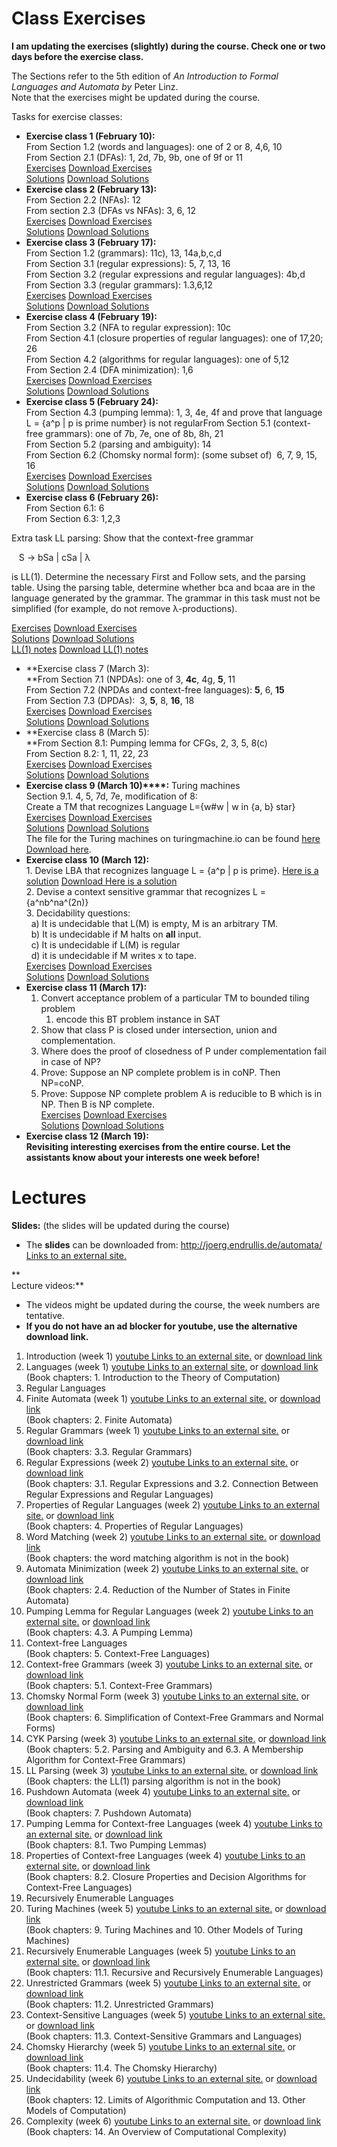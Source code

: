 # Class Exercises
**I am updating the exercises (slightly) during the course. Check one or two days before the exercise class.**

The Sections refer to the 5th edition of *An Introduction to Formal Languages and Automata by* Peter Linz.  
Note that the exercises might be updated during the course.  

  
Tasks for exercise classes:

- **Exercise class 1 (February 10):**  
From Section 1.2 (words and languages): one of 2 or 8, 4,6, 10  
From Section 2.1 (DFAs): 1, 2d, 7b, 9b, one of 9f or 11  
[Exercises](https://canvas.vu.nl/courses/81124/files/8650218?wrap=1) [Download Exercises](https://canvas.vu.nl/courses/81124/files/8650218/download?download_frd=1)  
[Solutions](https://canvas.vu.nl/courses/81124/files/8650254?wrap=1) [Download Solutions](https://canvas.vu.nl/courses/81124/files/8650254/download?download_frd=1)
- **Exercise class 2 (February 13):**  
From Section 2.2 (NFAs): 12  
From section 2.3 (DFAs vs NFAs): 3, 6, 12  
[Exercises](https://canvas.vu.nl/courses/81124/files/8650255?wrap=1) [Download Exercises](https://canvas.vu.nl/courses/81124/files/8650255/download?download_frd=1)  
[Solutions](https://canvas.vu.nl/courses/81124/files/8650263?wrap=1) [Download Solutions](https://canvas.vu.nl/courses/81124/files/8650263/download?download_frd=1)
- **Exercise class 3 (February 17):**  
From Section 1.2 (grammars): 11c), 13, 14a,b,c,d  
From Section 3.1 (regular expressions): 5, 7, 13, 16  
From Section 3.2 (regular expressions and regular languages): 4b,d  
From Section 3.3 (regular grammars): 1.3,6,12  
[Exercises](https://canvas.vu.nl/courses/81124/files/8650256?wrap=1) [Download Exercises](https://canvas.vu.nl/courses/81124/files/8650256/download?download_frd=1)  
[Solutions](https://canvas.vu.nl/courses/81124/files/8650230?wrap=1) [Download Solutions](https://canvas.vu.nl/courses/81124/files/8650230/download?download_frd=1)
- **Exercise class 4 (February 19):**  
From Section 3.2 (NFA to regular expression): 10c  
From Section 4.1 (closure properties of regular languages): one of 17,20; 26  
From Section 4.2 (algorithms for regular languages): one of 5,12  
From Section 2.4 (DFA minimization): 1,6  
[Exercises](https://canvas.vu.nl/courses/81124/files/8650265?wrap=1) [Download Exercises](https://canvas.vu.nl/courses/81124/files/8650265/download?download_frd=1)  
[Solutions](https://canvas.vu.nl/courses/81124/files/8650216?wrap=1) [Download Solutions](https://canvas.vu.nl/courses/81124/files/8650216/download?download_frd=1)
- **Exercise class 5 (February 24):**  
From Section 4.3 (pumping lemma): 1, 3, 4e, 4f and prove that language L = {a^p | p is prime number} is not regularFrom Section 5.1 (context-free grammars): one of 7b, 7e, one of 8b, 8h, 21  
From Section 5.2 (parsing and ambiguity): 14  
From Section 6.2 (Chomsky normal form): (some subset of)  6, 7, 9, 15, 16   
[Exercises](https://canvas.vu.nl/courses/81124/files/8650261?wrap=1) [Download Exercises](https://canvas.vu.nl/courses/81124/files/8650261/download?download_frd=1)  
[Solutions](https://canvas.vu.nl/courses/81124/files/8650250?wrap=1) [Download Solutions](https://canvas.vu.nl/courses/81124/files/8650250/download?download_frd=1)
- **Exercise class 6 (February 26):**  
From Section 6.1: 6  
From Section 6.3: 1,2,3

Extra task LL parsing: Show that the context-free grammar

   S → bSa | cSa | λ

is LL(1). Determine the necessary First and Follow sets, and the parsing table. Using the parsing table, determine whether bca and bcaa are in the language generated by the grammar. The grammar in this task must not be simplified (for example, do not remove λ-productions).

[Exercises](https://canvas.vu.nl/courses/81124/files/8650251?wrap=1) [Download Exercises](https://canvas.vu.nl/courses/81124/files/8650251/download?download_frd=1)  
[Solutions](https://canvas.vu.nl/courses/81124/files/8650219?wrap=1) [Download Solutions](https://canvas.vu.nl/courses/81124/files/8650219/download?download_frd=1)  
[LL(1) notes](https://canvas.vu.nl/courses/81124/files/8650241?wrap=1) [Download LL(1) notes](https://canvas.vu.nl/courses/81124/files/8650241/download?download_frd=1)
- **Exercise class 7 (March 3):  
**From Section 7.1 (NPDAs): one of 3, **4c**, 4g, **5**, 11  
From Section 7.2 (NPDAs and context-free languages): **5**, 6, **15**  
From Section 7.3 (DPDAs):  3, **5**, 8, **16**, 18  
[Exercises](https://canvas.vu.nl/courses/81124/files/8650257?wrap=1) [Download Exercises](https://canvas.vu.nl/courses/81124/files/8650257/download?download_frd=1)  
[Solutions](https://canvas.vu.nl/courses/81124/files/8650252?wrap=1 "Automata_Exercise_Class_7.pdf") [Download Solutions](https://canvas.vu.nl/courses/81124/files/8650252/download?download_frd=1)
- **Exercise class 8 (March 5):  
**From Section 8.1: Pumping lemma for CFGs, 2, 3, 5, 8(c)  
From Section 8.2: 1, 11, 22, 23  
[Exercises](https://canvas.vu.nl/courses/81124/files/8650220?wrap=1) [Download Exercises](https://canvas.vu.nl/courses/81124/files/8650220/download?download_frd=1)  
[Solutions](https://canvas.vu.nl/courses/81124/files/8650253?wrap=1 "Automata_Exercise_Class_8.pdf") [Download Solutions](https://canvas.vu.nl/courses/81124/files/8650253/download?download_frd=1)
- **Exercise class 9 (March 10)****:** Turing machines  
Section 9.1. 4, 5, 7d, 7e, modification of 8:  
Create a TM that recognizes Language L={w#w | w in {a, b} star}  
[Exercises](https://canvas.vu.nl/courses/81124/files/8650262?wrap=1) [Download Exercises](https://canvas.vu.nl/courses/81124/files/8650262/download?download_frd=1)  
[Solutions](https://canvas.vu.nl/courses/81124/files/8650248?wrap=1 "Automata_Exercise_Class_9.pdf") [Download Solutions](https://canvas.vu.nl/courses/81124/files/8650248/download?download_frd=1)  
The file for the Turing machines on turingmachine.io can be found [here](https://canvas.vu.nl/courses/81124/files/8650238?wrap=1) [Download here](https://canvas.vu.nl/courses/81124/files/8650238/download?download_frd=1).
- **Exercise class 10 (March 12):**  
1\. Devise LBA that recognizes language L = {a^p | p is prime}. [Here is a solution](https://canvas.vu.nl/courses/81124/files/8650242?wrap=1) [Download Here is a solution](https://canvas.vu.nl/courses/81124/files/8650242/download?download_frd=1)  
2\. Devise a context sensitive grammar that recognizes L = {a^nb^na^(2n)}  
3\. Decidability questions:  
  a) It is undecidable that L(M) is empty, M is an arbitrary TM.  
  b) It is undecidable if M halts on **all** input.  
  c) It is undecidable if L(M) is regular  
  d) it is undecidable if M writes x to tape.  
[Exercises](https://canvas.vu.nl/courses/81124/files/8650231?wrap=1) [Download Exercises](https://canvas.vu.nl/courses/81124/files/8650231/download?download_frd=1)  
[Solutions](https://canvas.vu.nl/courses/81124/files/8650258?wrap=1) [Download Solutions](https://canvas.vu.nl/courses/81124/files/8650258/download?download_frd=1)
- **Exercise class 11 (March 17):**  
	1. Convert acceptance problem of a particular TM to bounded tiling problem  
		1. encode this BT problem instance in SAT  
	2. Show that class P is closed under intersection, union and complementation.  
	3. Where does the proof of closedness of P under complementation fail in case of NP?  
	4. Prove: Suppose an NP complete problem is in coNP. Then NP=coNP.   
	5. Prove: Suppose NP complete problem A is reducible to B which is in NP. Then B is NP complete.  
[Exercises](https://canvas.vu.nl/courses/81124/files/8650217?wrap=1) [Download Exercises](https://canvas.vu.nl/courses/81124/files/8650217/download?download_frd=1)  
[Solutions](https://canvas.vu.nl/courses/81124/files/8650259?wrap=1) [Download Solutions](https://canvas.vu.nl/courses/81124/files/8650259/download?download_frd=1)
- **Exercise class 12 (March 19):  
Revisiting interesting exercises from the entire course.
Let the assistants know about your interests one week before!**
# Lectures
**Slides:** (the slides will be updated during the course)

- The **slides** can be downloaded from: [http://joerg.endrullis.de/automata/ Links to an external site.](http://joerg.endrullis.de/automata/)

**  
Lecture videos:**

- The videos might be updated during the course, the week numbers are tentative.
- **If you do not have an ad blocker for youtube, use the alternative download link.**

1. Introduction (week 1) [youtube Links to an external site.](https://youtu.be/YrEnAg2gQoU) or [download link](https://infinity.few.vu.nl/videos/automata/1_introduction.mp4)
2. Languages (week 1) [youtube Links to an external site.](https://youtu.be/F3wzZt-dX-8) or [download link](https://infinity.few.vu.nl/videos/automata/2_languages.mp4)  
(Book chapters: 1. Introduction to the Theory of Computation)
1. Regular Languages  
2. Finite Automata (week 1) [youtube Links to an external site.](https://youtu.be/E1oJoali4Jo) or [download link](https://infinity.few.vu.nl/videos/automata/3a_finite_automata.mp4)  
(Book chapters: 2. Finite Automata)
1. Regular Grammars (week 1) [youtube Links to an external site.](https://youtu.be/Py27H9q_t_o) or [download link](https://infinity.few.vu.nl/videos/automata/3b_regular_grammars.mkv)  
(Book chapters: 3.3. Regular Grammars)
2. Regular Expressions (week 2) [youtube Links to an external site.](https://youtu.be/UKUrhuT5QCI) or [download link](https://infinity.few.vu.nl/videos/automata/3c_regular_expressions.mp4)  
(Book chapters: 3.1. Regular Expressions and 3.2. Connection Between Regular Expressions and Regular Languages)
3. Properties of Regular Languages (week 2) [youtube Links to an external site.](https://youtu.be/DFT1HZE89cY) or [download link](https://infinity.few.vu.nl/videos/automata/3d_properties_regular_languages.mp4)  
(Book chapters: 4. Properties of Regular Languages)
4. Word Matching (week 2) [youtube Links to an external site.](https://youtu.be/uJ1Kwpbwzx4) or [download link](https://infinity.few.vu.nl/videos/automata/3e_word_matching.mkv)  
(Book chapters: the word matching algorithm is not in the book)
5. Automata Minimization (week 2) [youtube Links to an external site.](https://youtu.be/CyzgKwtS9ts) or [download link](https://infinity.few.vu.nl/videos/automata/3f_minimization.mkv)  
(Book chapters: 2.4. Reduction of the Number of States in Finite Automata)
6. Pumping Lemma for Regular Languages (week 2) [youtube Links to an external site.](https://youtu.be/RhYOYObgBwI) or [download link](https://infinity.few.vu.nl/videos/automata/3g_pumping_lemma_regular.webm)  
(Book chapters: 4.3. A Pumping Lemma)
7. Context-free Languages  
(Book chapters: 5. Context-Free Languages)  
8. Context-free Grammars (week 3) [youtube Links to an external site.](https://youtu.be/82u_e6FVU90) or [download link](https://infinity.few.vu.nl/videos/automata/4a_context_free_grammars.mp4)  
(Book chapters: 5.1. Context-Free Grammars)
9. Chomsky Normal Form (week 3) [youtube Links to an external site.](https://youtu.be/WXuXxjK46fk) or [download link](https://infinity.few.vu.nl/videos/automata/4b_chomsky_normal_form.mkv)  
(Book chapters: 6. Simplification of Context-Free Grammars and Normal Forms)
10. CYK Parsing (week 3) [youtube Links to an external site.](https://youtu.be/bgsiq-aJwLQ) or [download link](https://infinity.few.vu.nl/videos/automata/4c_cyk_parsing.mkv)  
(Book chapters: 5.2. Parsing and Ambiguity and 6.3. A Membership Algorithm for Context-Free Grammars)
11. LL Parsing (week 3) [youtube Links to an external site.](https://youtu.be/V12GQBK8j_8) or [download link](https://infinity.few.vu.nl/videos/automata/4d_ll_parsing.mkv)  
(Book chapters: the LL(1) parsing algorithm is not in the book)
12. Pushdown Automata (week 4) [youtube Links to an external site.](https://youtu.be/v6XNjMszWaw) or [download link](https://infinity.few.vu.nl/videos/automata/4e_pushdown_automata.mkv)  
(Book chapters: 7. Pushdown Automata)
13. Pumping Lemma for Context-free Languages (week 4) [youtube Links to an external site.](https://youtu.be/MHFxJQQ-a3M) or [download link](https://infinity.few.vu.nl/videos/automata/4f_pumping_lemma_context_free.mkv)  
(Book chapters: 8.1. Two Pumping Lemmas)
14. Properties of Context-free Languages (week 4) [youtube Links to an external site.](https://youtu.be/cLKkWWWCuZs) or [download link](https://infinity.few.vu.nl/videos/automata/4g_properties_context_free.mkv)  
(Book chapters: 8.2. Closure Properties and Decision Algorithms for Context-Free Languages)
15. Recursively Enumerable Languages
16. Turing Machines (week 5) [youtube Links to an external site.](https://youtu.be/LM58UL2W6l4) or [download link](https://infinity.few.vu.nl/videos/automata/5a_turing_machines.mkv)  
(Book chapters: 9. Turing Machines and 10. Other Models of Turing Machines)
17. Recursively Enumerable Languages (week 5) [youtube Links to an external site.](https://youtu.be/cT6SbZkroKQ) or [download link](https://infinity.few.vu.nl/videos/automata/5b_recursively_enumerable_languages.mkv)  
(Book chapters: 11.1. Recursive and Recursively Enumerable Languages)
18. Unrestricted Grammars (week 5) [youtube Links to an external site.](https://youtu.be/OxvDCDwxHog) or [download link](https://infinity.few.vu.nl/videos/automata/5c_unrestricted_grammars.mkv)  
(Book chapters: 11.2. Unrestricted Grammars)
19. Context-Sensitive Languages (week 5) [youtube Links to an external site.](https://youtu.be/tT9Z_vwuUWA) or [download link](https://infinity.few.vu.nl/videos/automata/6_context_sensitive_languages.mkv)  
(Book chapters: 11.3. Context-Sensitive Grammars and Languages)
20. Chomsky Hierarchy (week 5) [youtube Links to an external site.](https://youtu.be/9HBF9StGpjg) or [download link](https://infinity.few.vu.nl/videos/automata/7_chomsky_hierarchy.mp4)  
(Book chapters: 11.4. The Chomsky Hierarchy)
21. Undecidability (week 6) [youtube Links to an external site.](https://youtu.be/KbaGheW1PCw) or [download link](https://infinity.few.vu.nl/videos/automata/8_undecidability.mp4)  
(Book chapters: 12. Limits of Algorithmic Computation and 13. Other Models of Computation)
22. Complexity (week 6) [youtube Links to an external site.](https://youtu.be/F4ExZQw6okk) or [download link](https://infinity.few.vu.nl/videos/automata/9_time_and_space_complexity.mp4)  
(Book chapters: 14. An Overview of Computational Complexity)